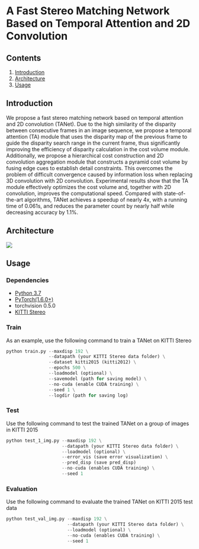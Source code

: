 # **A Fast Stereo Matching Network Based on Temporal Attention and 2D Convolution**  

## Contents

1. [Introduction](#introduction)
2. [Architecture](#architecture)
3. [Usage](#usage)

## Introduction

We propose a fast stereo matching network based on temporal attention and 2D convolution (TANet). Due to the high similarity of the disparity between consecutive frames in an image sequence, we propose a temporal attention (TA) module that uses the disparity map of the previous frame to guide the disparity search range in the current frame, thus significantly improving the efficiency of disparity calculation in the cost volume module. Additionally, we propose a hierarchical cost construction and 2D convolution aggregation module that constructs a pyramid cost volume by fusing edge cues to establish detail constraints. This overcomes the problem of difficult convergence caused by information loss when replacing 3D convolution with 2D convolution. Experimental results show that the TA module effectively optimizes the cost volume and, together with 2D convolution, improves the computational speed. Compared with state-of-the-art algorithms, TANet achieves a speedup of nearly 4x, with a running time of 0.061s, and reduces the parameter count by nearly half while decreasing accuracy by 1.1%. 


## Architecture

<img align="center" src="https://github.com/Y0uchenZ/TANet/blob/main/Architecture.png?raw=true">

## Usage

### Dependencies

- [Python 3.7](https://www.python.org/downloads/)
- [PyTorch(1.6.0+)](http://pytorch.org)
- torchvision 0.5.0
- [KITTI Stereo](http://www.cvlibs.net/datasets/kitti/eval_stereo.php)

### Train

As an example, use the following command to train a TANet on KITTI Stereo

```python
python train.py	--maxdisp 192 \
			    --datapath (your KITTI Stereo data folder) \
                --dataset kitti2015 (kitti2012) \
			    --epochs 500 \
 			    --loadmodel (optional) \
                --savemodel (path for saving model) \
                --no-cuda (enable CUDA training) \
                --seed 1 \
                --logdir (path for saving log)
```

### Test

Use the following command to test the trained TANet on a group of images in KITTI 2015

```python
python test_1_img.py --maxdisp 192 \
                     --datapath (your KITTI Stereo data folder) \
                     --loadmodel (optional) \
                     --error_vis (save error visualization) \
                     --pred_disp (save pred_disp)
                     --no-cuda (enables CUDA training) \
                     --seed 1 
```

### Evaluation

Use the following command to evaluate the trained TANet on KITTI 2015 test data

```python
python test_val_img.py --maxdisp 192 \
                       --datapath (your KITTI Stereo data folder) \
                       --loadmodel (optional) \
                       --no-cuda (enables CUDA training) \
                       --seed 1
```
